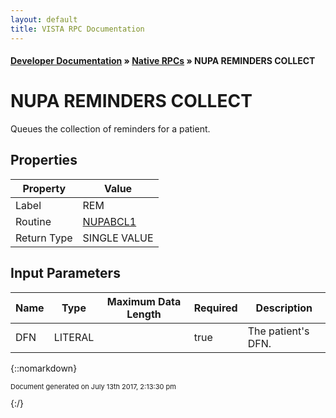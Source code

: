 ```yaml
---
layout: default
title: VISTA RPC Documentation
---
```


#### [Developer Documentation](../index) &#187; [Native RPCs](TableOfContents) &#187; NUPA REMINDERS COLLECT<br/>
# NUPA REMINDERS COLLECT

Queues the collection of reminders for a patient.

## Properties

Property | Value
--- | ---
Label | REM
Routine | [NUPABCL1](http://code.osehra.org/dox/Routine_NUPABCL1_source.html)
Return Type | SINGLE VALUE


## Input Parameters

Name | Type | Maximum Data Length | Required | Description
--- | --- | --- | --- | ---
DFN | LITERAL |  | true | The patient&#x27;s DFN.



{::nomarkdown} <br/><p style="font-size: 11px">Document generated on July 13th 2017, 2:13:30 pm</p>{:/}